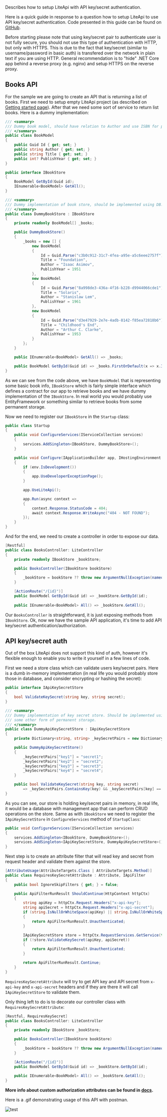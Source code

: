 ﻿---
Author: stanac
CreatedDate: 2017-07-22
Title: LiteApi with key/secret auth
RenderTitle: true
IsHtml: false
Id: key-secret-auth
RenderShort: False
---

Describes how to setup LiteApi with API key/secret authentication.

<!-- short end -->

Here is a quick guide in response to a question how to setup LiteApi to use API key/secret authentication.
Code presented in this guide can be found on [GitHub](https://github.com/stanac/LiteApi-Samples).

Before starting please note that using key/secret pair to authenticate user is not fully secure, you should
not use this type of authentication with HTTP, but only with HTTPS. This is due to the fact that key/secret
(similar to username/password in basic auth) is transfered over the network in plain text if you are using HTTP.
General recommendation is to "hide" .NET Core app behind a reverse proxy (e.g. nginx) and setup HTTPS on 
the reverse proxy.

## Books API

For the sample we are going to create an API that is returning a list of books. First we need to setup empty
LiteApi project (as described on [Getting started page](/getting-started)). After that we need some sort of 
service to return list books. Here is a dummy implementation:

```csharp
/// <summary>
/// Dummy book model, should have relation to Author and use ISBN for public Id
/// </summary>
public class BookModel
{
    public Guid Id { get; set; }
    public string Author { get; set; }
    public string Title { get; set; }
    public int? PublishYear { get; set; }
}

public interface IBookStore
{
    BookModel GetById(Guid id);
    IEnumerable<BookModel> GetAll();
}

/// <summary>
/// Dummy implementation of book store, should be implemented using DB.
/// </summary>
public class DummyBookStore : IBookStore
{
    private readonly BookModel[] _books;

    public DummyBookStore()
    {
        _books = new [] {
            new BookModel
            {
                Id = Guid.Parse("c3b0c912-31c7-4fea-a95e-a5c6eee2757f"),
                Title = "Foundation",
                Author = "Isaac Asimov",
                PublishYear = 1951
            },
            new BookModel
            {
                Id = Guid.Parse("8a998de3-436a-4f16-b228-d9944066cde1"),
                Title = "Solaris",
                Author = "Stanislaw Lem",
                PublishYear = 1961
            },
            new BookModel
            {
                Id = Guid.Parse("d3e47929-2e7e-4adb-8142-f85ea72818b6"),
                Title = "Childhood's End",
                Author = "Arthur C. Clarke",
                PublishYear = 1953
            }
        };
    }

    public IEnumerable<BookModel> GetAll() => _books;

    public BookModel GetById(Guid id) => _books.FirstOrDefault(x => x.Id == id);
}
```

As we can see from the code above, we have `BookModel` that is representing some basic book info,
`IBookStore` which is fairly simple interface which defines a contract for our app to retrieve books 
and we have dummy implementation of the `IBookStore`. In real world you would probably use EntityFramework
or something similar to retrieve books from some permanent storage.

Now we need to register our `IBookStore` in the `Startup` class:

```csharp
public class Startup
{
    public void ConfigureServices(IServiceCollection services)
    {
        services.AddSingleton<IBookStore, DummyBookStore>();
    }

    public void Configure(IApplicationBuilder app, IHostingEnvironment env, ILoggerFactory loggerFactory)
    {
        if (env.IsDevelopment())
        {
            app.UseDeveloperExceptionPage();
        }

        app.UseLiteApi();

        app.Run(async context =>
        {
            context.Response.StatusCode = 404;
            await context.Response.WriteAsync("404 - NOT FOUND");
        });
    }
}
```

And for the end, we need to create a controller in order to expose our data.

```csharp
[Restful]
public class BooksController: LiteController
{
    private readonly IBookStore _bookStore;

    public BooksController(IBookStore bookStore)
    {
        _bookStore = bookStore ?? throw new ArgumentNullException(nameof(bookStore));
    }

    [ActionRoute("/{id}")]
    public BookModel GetById(Guid id) => _bookStore.GetById(id);
    
    public IEnumerable<BookModel> All() => _bookStore.GetAll();
```

Our `BooksController` is straightforward, it is just exposing methods from `IBookStore`. Ok, now 
we have the sample API application, it's time to add API key/secret authentication/authorization.

## API key/secret auth

Out of the box LiteApi does not support this kind of auth, however it's flexible enough to enable
you to write it yourself in a few lines of code.

First we need a store class which can validate users key/secret pairs. Here is a dumb in-memory 
implementation (in real life you would probably store those in database, and consider encrypting or
hashing the secret):

```csharp
public interface IApiKeySecretStore
{
    bool ValidateKeySecret(string key, string secret);
}

/// <summary>
/// Dummy implementation of key secret store. Should be implemented using DB or 
/// some other form of permanent storage.
/// </summary>
public class DummyApiKeySecretStore : IApiKeySecretStore
{
    private Dictionary<string, string> _keySecretPairs = new Dictionary<string, string>();

    public DummyApiKeySecretStore()
    {
        _keySecretPairs["key1"] = "secret1";
        _keySecretPairs["key2"] = "secret2";
        _keySecretPairs["key3"] = "secret3";
        _keySecretPairs["key4"] = "secret4";
    }

    public bool ValidateKeySecret(string key, string secret)
        => _keySecretPairs.ContainsKey(key) && _keySecretPairs[key] == secret;
}
```

As you can see, our store is holding key/secret pairs in memory, in real life, it would be
a database with management app that can perform CRUD operations on the store. Same as with
`IBookStore` we need to register the `IApiKeySecretStore` in `ConfigureServices` method
of `StartupClass`:

```csharp
public void ConfigureServices(IServiceCollection services)
{
    services.AddSingleton<IBookStore, DummyBookStore>();
    services.AddSingleton<IApiKeySecretStore, DummyApiKeySecretStore>();
}
```

Next step is to create an attribute filter that will read key and secret from request header
and validate them against the store.

```csharp
[AttributeUsage(AttributeTargets.Class | AttributeTargets.Method)]
public class RequiresKeySecretAttribute : Attribute, IApiFilter
{
    public bool IgnoreSkipFilters { get; } = false;

    public ApiFilterRunResult ShouldContinue(HttpContext httpCtx)
    {
        string apiKey = httpCtx.Request.Headers["x-api-key"];
        string apiSecret = httpCtx.Request.Headers["x-api-secret"];
        if (string.IsNullOrWhiteSpace(apiKey) || string.IsNullOrWhiteSpace(apiSecret))
        {
            return ApiFilterRunResult.Unauthenticated;
        }

        IApiKeySecretStore store = httpCtx.RequestServices.GetService(typeof(IApiKeySecretStore)) as IApiKeySecretStore;
        if (!store.ValidateKeySecret(apiKey, apiSecret))
        {
            return ApiFilterRunResult.Unauthenticated;
        }

        return ApiFilterRunResult.Continue;
    }
}
```

`RequiresKeySecretAttribute` will try to get API key and API secret from `x-api-key` and 
`x-api-secret` headers and if they are there it will call `IApiKeySecretStore` to
validate them. 

Only thing left to do is to decorate our controller class with `RequiresKeySecretAttribute`:

```csharp
[Restful, RequiresKeySecret]
public class BooksController: LiteController
{
    private readonly IBookStore _bookStore;

    public BooksController(IBookStore bookStore)
    {
        _bookStore = bookStore ?? throw new ArgumentNullException(nameof(bookStore));
    }

    [ActionRoute("/{id}")]
    public BookModel GetById(Guid id) => _bookStore.GetById(id);
    
    public IEnumerable<BookModel> All() => _bookStore.GetAll();
}
```

**More info about custom authorization attributes can be found in [docs](/docs/custom-authorization).**

Here is a .gif demonstrating usage of this API with postman.

![test](/content/imgs/blog/2017-07-22/api-key-secret.gif)

